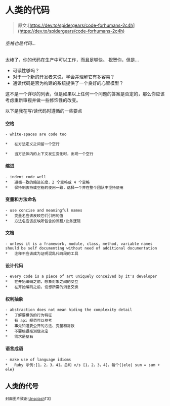 # 人类的代码

> 原文:[https://dev.to/spidergears/code-forhumans-2c4h](https://dev.to/spidergears/code-forhumans-2c4h)

###### [](#whitespaces-are-code-too)空格也是代码...

太棒了，你的代码在生产中可以工作，而且足够快。
祝贺你，但是...

*   可读性够吗？
*   对于一个新的开发者来说，学会并理解它有多容易？
*   通读代码是否为构建的系统提供了一个良好的心智模型？

这不是一个详尽的列表，但是如果以上任何一个问题的答案是否定的，那么你应该考虑重新审视并做一些修饰性的改变。

以下是我在写/读代码时遵循的一些要点

#### [](#whitespaces)空格

```
- white-spaces are code too

*   在方法定义之间留一个空行

*   当方法体内的上下文发生变化时，出现一个空行 
```

#### [](#indentation)缩进

```
- indent code well
*   遵循一致的缩进长度，2 个空格或 4 个空格
*   保持制表符或空格的使用一致，选择一个并在整个团队中坚持使用
```

#### [](#variable-and-method-naming)变量和方法命名

```
- use concise and meaningful names
*   变量名应该反映它们引用的值
*   方法名应该反映所包含的流程/业务逻辑
```

#### [](#documentation)文档

```
- unless it is a framework, module, class, method, variable names should be self documenting without need of additional documentation
*   注释不应该成为证明混乱代码段的工具
```

#### [](#design-the-code)设计代码

```
- every code is a piece of art uniquely conceived by it's developer
*   在开始编码之前，想象对象之间的交互
*   在开始编码之前，设想所需的消息交换
```

#### [](#right-abstraction)权利抽象

```
- abstraction does not mean hiding the complexity detail
*   了解要模仿的行为特征
*   有 api 规范可以参考
*   事先知道要公开的方法、变量和常数
*   不要根据推测做决定
*   需求是基石
```

#### [](#language-idioms)语言成语

```
- make use of language idioms
*   Ruby 示例:[1，2，3，4]。总和 v/s [1，2，3，4]。每个{|ele| sum = sum + ele}
```

## [](#code-for-humans)人类的代号

<small>封面图片致谢:[Unsplash](https://unsplash.com/photos/cvBBO4PzWPg)T3】</small>